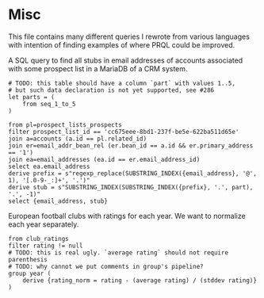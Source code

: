 # Misc

This file contains many different queries I rewrote from various languages with
intention of finding examples of where PRQL could be improved.

A SQL query to find all stubs in email addresses of accounts associated with
some prospect list in a MariaDB of a CRM system.

```prql
# TODO: this table should have a column `part` with values 1..5,
# but such data declaration is not yet supported, see #286
let parts = (
    from seq_1_to_5
)

from pl=prospect_lists_prospects
filter prospect_list_id == 'cc675eee-8bd1-237f-be5e-622ba511d65e'
join a=accounts (a.id == pl.related_id)
join er=email_addr_bean_rel (er.bean_id == a.id && er.primary_address == '1')
join ea=email_addresses (ea.id == er.email_address_id)
select ea.email_address
derive prefix = s"regexp_replace(SUBSTRING_INDEX({email_address}, '@', 1), '[.0-9-_:]+', '.')"
derive stub = s"SUBSTRING_INDEX(SUBSTRING_INDEX({prefix}, '.', part), '.', -1)"
select {email_address, stub}
```

European football clubs with ratings for each year. We want to normalize each
year separately.

```prql
from club_ratings
filter rating != null
# TODO: this is real ugly. `average rating` should not require parenthesis
# TODO: why cannot we put comments in group's pipeline?
group year (
    derive {rating_norm = rating - (average rating) / (stddev rating)}
)
```
